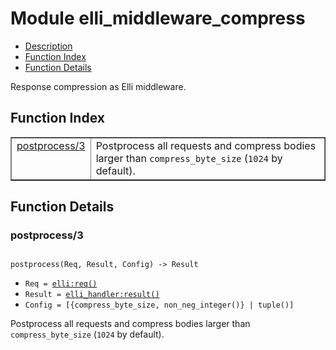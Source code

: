 

# Module elli_middleware_compress #
* [Description](#description)
* [Function Index](#index)
* [Function Details](#functions)

Response compression as Elli middleware.

<a name="index"></a>

## Function Index ##


<table width="100%" border="1" cellspacing="0" cellpadding="2" summary="function index"><tr><td valign="top"><a href="#postprocess-3">postprocess/3</a></td><td>Postprocess all requests and compress bodies larger than
<code>compress_byte_size</code> (<code>1024</code> by default).</td></tr></table>


<a name="functions"></a>

## Function Details ##

<a name="postprocess-3"></a>

### postprocess/3 ###

<pre><code>
postprocess(Req, Result, Config) -&gt; Result
</code></pre>

<ul class="definitions"><li><code>Req = <a href="elli.md#type-req">elli:req()</a></code></li><li><code>Result = <a href="elli_handler.md#type-result">elli_handler:result()</a></code></li><li><code>Config = [{compress_byte_size, non_neg_integer()} | tuple()]</code></li></ul>

Postprocess all requests and compress bodies larger than
`compress_byte_size` (`1024` by default).

